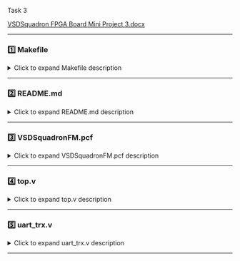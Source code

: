 Task 3

[VSDSquadron FPGA Board Mini Project 3.docx](https://github.com/user-attachments/files/19780151/VSDSquadron.FPGA.Board.Mini.Project.3.docx)

---

### 1️⃣ Makefile

<details>
<summary>Click to expand Makefile description</summary>

# Define project-specific variables
TOP=top
PCF_FILE=VSDSquadronFM
BOARD_FREQ=12
CPU_FREQ=20
FPGA_VARIANT=up5k
FPGA_PACKAGE=sg48
VERILOG_FILE=top.v

#Uart Var	
PICO_DEVICE=/dev/ttyUSB0   # replace by the terminal used by your device
BAUDS=9600

build:
	yosys -DCPU_FREQ=$(CPU_FREQ) -q -p "synth_ice40 -abc9 -device u -dsp -top $(TOP) -json $(TOP).json" $(VERILOG_FILE)
	nextpnr-ice40 --force --json $(TOP).json --pcf $(PCF_FILE).pcf --asc $(TOP).asc --freq $(BOARD_FREQ) --$(FPGA_VARIANT) --package $(FPGA_PACKAGE) --opt-timing -q
	icetime -p $(PCF_FILE).pcf -P $(FPGA_PACKAGE) -r $(TOP).timings -d $(FPGA_VARIANT) -t $(TOP).asc
	icepack -s $(TOP).asc $(TOP).bin

flash:
	iceprog $(TOP).bin

clean:
	rm -rf $(TOP).blif $(TOP).asc $(TOP).bin $(TOP).json $(TOP).timings

terminal:
	sudo picocom -b $(BAUDS) $(PICO_DEVICE) --imap lfcrlf,crcrlf --omap delbs,crlf --send-cmd "ascii-xfr -s -l 30 -n"

cycle:
	git pull
	make
	sudo make flash

</details>

---

### 2️⃣ README.md

<details>
<summary>Click to expand README.md description</summary>

*## What does it do?
This example is used to show how to communicate from the FPGA chip to your computer using a USB-C cable with the [UART protocol](https://en.wikipedia.org/wiki/Universal_asynchronous_receiver-transmitter).
Its sending out the character 'D' repeatedly all the time. If you press any keys on the keyboard, the output won't change because this example is just used to transmit to the PC, not to receive any data from the PC.

## Testing on Windows 
To check it, one should install PuTTY, it is used as a terminal emulator.
It's a completely free, open source sofware.
You can download PuTTY from the URL- https://www.chiark.greenend.org.uk/~sgtatham/putty/latest.html
To download it from the given URL, just select the Package files from MSI(Windows Installer), depending on the computer you have. 
When you open PuTTY app after it's installed on your machine, just select the connection type as Serial, then you should check which 
COM port is working by taking a look in Device Manager ![WhatsApp Image 2024-12-29 at 02 43 53_3977c1b4](https://github.com/user-attachments/assets/ff155c72-e850-4397-81f0-21e0d7836902)
 of your computer. On our computer COM3 port was assigned to the FPGA board. Then select the required COM port and click open for PuTTY to start. 
Before running PuTTY one must disconnect the FPGA board from the Virtual box. But the FPGA must be physically connected with the computer
with the USB cable.
The ouptut 'D" should appear in the PuTTY like shown in the image below.
![WhatsApp Image 2024-12-28 at 23 53 37_0b86834c](https://github.com/user-attachments/assets/d55256ff-2a23-4e0c-a19f-be0eca765059)

## Testing on Linux terminal
Connect the FPGA board to the Virtual box.
Install picocom in the Linux terminal by running command ```apt install picocom```
Then use the command ```make terminal``` to run the picocom. It will start displaying the output 'D' in the terminal. 
To exit and stop, use ```Ctrl A+X```

## How does it work?
The UART protocol is implemented im the module uart_trx.v file.
It works in one direction only, ie. it sends data without having a provison to receive the data back from the receiver. 
For UART to work, the Baud rate shoud be the same on both the transmitting anf receiving side. Here the Baud rate is 9600 Hz.

</details>

---

### 3️⃣ VSDSquadronFM.pcf

<details>
<summary>Click to expand VSDSquadronFM.pcf description</summary>

set_io  led_green 40
set_io  led_red	39
set_io  led_blue 41
set_io  uarttx 14
set_io  hw_clk 20 

</details>

---

### 4️⃣ top.v

<details>
<summary>Click to expand top.v description</summary>

`include "uart_trx.v"

//----------------------------------------------------------------------------
//                                                                          --
//                         Module Declaration                               --
//                                                                          --
//----------------------------------------------------------------------------
module top (
  // outputs
  output wire led_red  , // Red
  output wire led_blue , // Blue
  output wire led_green , // Green
  output wire uarttx , // UART Transmission pin
  input wire  hw_clk
);

  wire        int_osc            ;
  reg  [27:0] frequency_counter_i;
  
/* 9600 Hz clock generation (from 12 MHz) */
    reg clk_9600 = 0;
    reg [31:0] cntr_9600 = 32'b0;
    parameter period_9600 = 625;
    
uart_tx_8n1 DanUART (.clk (clk_9600), .txbyte("D"), .senddata(frequency_counter_i[24]), .tx(uarttx));
//----------------------------------------------------------------------------
//                                                                          --
//                       Internal Oscillator                                --
//                                                                          --
//----------------------------------------------------------------------------
  SB_HFOSC #(.CLKHF_DIV ("0b10")) u_SB_HFOSC ( .CLKHFPU(1'b1), .CLKHFEN(1'b1), .CLKHF(int_osc));


//----------------------------------------------------------------------------
//                                                                          --
//                       Counter                                            --
//                                                                          --
//----------------------------------------------------------------------------
  always @(posedge int_osc) begin
    frequency_counter_i <= frequency_counter_i + 1'b1;
        /* generate 9600 Hz clock */
        cntr_9600 <= cntr_9600 + 1;
        if (cntr_9600 == period_9600) begin
            clk_9600 <= ~clk_9600;
            cntr_9600 <= 32'b0;
        end
  end

//----------------------------------------------------------------------------
//                                                                          --
//                       Instantiate RGB primitive                          --
//                                                                          --
//----------------------------------------------------------------------------
  SB_RGBA_DRV RGB_DRIVER (
    .RGBLEDEN(1'b1                                            ),
    .RGB0PWM (frequency_counter_i[24]&frequency_counter_i[23] ),
    .RGB1PWM (frequency_counter_i[24]&~frequency_counter_i[23]),
    .RGB2PWM (~frequency_counter_i[24]&frequency_counter_i[23]),
    .CURREN  (1'b1                                            ),
    .RGB0    (led_green                                       ), //Actual Hardware connection
    .RGB1    (led_blue                                        ),
    .RGB2    (led_red                                         )
  );
  defparam RGB_DRIVER.RGB0_CURRENT = "0b000001";
  defparam RGB_DRIVER.RGB1_CURRENT = "0b000001";
  defparam RGB_DRIVER.RGB2_CURRENT = "0b000001";

endmodule

</details>

---

### 5️⃣ uart_trx.v

<details>
<summary>Click to expand uart_trx.v description</summary>

// 8N1 UART Module, transmit only

module uart_tx_8n1 (
    clk,        // input clock
    txbyte,     // outgoing byte
    senddata,   // trigger tx
    txdone,     // outgoing byte sent
    tx,         // tx wire
    );

    /* Inputs */
    input clk;
    input[7:0] txbyte;
    input senddata;

    /* Outputs */
    output txdone;
    output tx;

    /* Parameters */
    parameter STATE_IDLE=8'd0;
    parameter STATE_STARTTX=8'd1;
    parameter STATE_TXING=8'd2;
    parameter STATE_TXDONE=8'd3;

    /* State variables */
    reg[7:0] state=8'b0;
    reg[7:0] buf_tx=8'b0;
    reg[7:0] bits_sent=8'b0;
    reg txbit=1'b1;
    reg txdone=1'b0;

    /* Wiring */
    assign tx=txbit;

    /* always */
    always @ (posedge clk) begin
        // start sending?
        if (senddata == 1 && state == STATE_IDLE) begin
            state <= STATE_STARTTX;
            buf_tx <= txbyte;
            txdone <= 1'b0;
        end else if (state == STATE_IDLE) begin
            // idle at high
            txbit <= 1'b1;
            txdone <= 1'b0;
        end

        // send start bit (low)
        if (state == STATE_STARTTX) begin
            txbit <= 1'b0;
            state <= STATE_TXING;
        end
        // clock data out
        if (state == STATE_TXING && bits_sent < 8'd8) begin
            txbit <= buf_tx[0];
            buf_tx <= buf_tx>>1;
            bits_sent = bits_sent + 1;
        end else if (state == STATE_TXING) begin
            // send stop bit (high)
            txbit <= 1'b1;
            bits_sent <= 8'b0;
            state <= STATE_TXDONE;
        end

        // tx done
        if (state == STATE_TXDONE) begin
            txdone <= 1'b1;
            state <= STATE_IDLE;
        end

    end

endmodule

</details>

---
